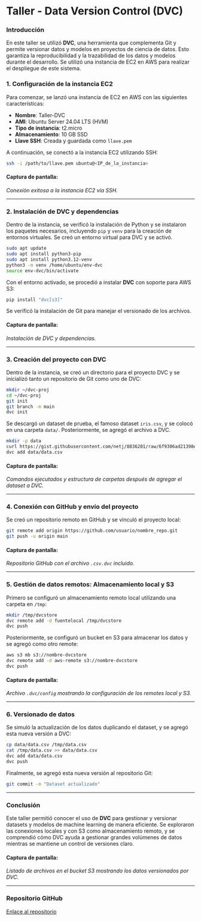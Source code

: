 # Taller - Data Version Control (DVC)

### Introducción

En este taller se utilizó **DVC**, una herramienta que complementa Git y permite versionar datos y modelos en proyectos de ciencia de datos. Esto garantiza la reproducibilidad y la trazabilidad de los datos y modelos durante el desarrollo. Se utilizó una instancia de EC2 en AWS para realizar el despliegue de este sistema.

### 1. Configuración de la instancia EC2

Para comenzar, se lanzó una instancia de EC2 en AWS con las siguientes características:

- **Nombre**: Taller-DVC
- **AMI**: Ubuntu Server 24.04 LTS (HVM)
- **Tipo de instancia**: t2.micro
- **Almacenamiento**: 10 GB SSD
- **Llave SSH**: Creada y guardada como `llave.pem`

A continuación, se conectó a la instancia EC2 utilizando SSH:

```bash
ssh -i /path/to/llave.pem ubuntu@<IP_de_la_instancia>
```

#### Captura de pantalla:
*Conexión exitosa a la instancia EC2 vía SSH.*

---

### 2. Instalación de DVC y dependencias

Dentro de la instancia, se verificó la instalación de Python y se instalaron los paquetes necesarios, incluyendo `pip` y `venv` para la creación de entornos virtuales. Se creó un entorno virtual para DVC y se activó.

```bash
sudo apt update
sudo apt install python3-pip
sudo apt install python3.12-venv
python3 -m venv /home/ubuntu/env-dvc
source env-dvc/bin/activate
```

Con el entorno activado, se procedió a instalar **DVC** con soporte para AWS S3:

```bash
pip install "dvc[s3]"
```

Se verificó la instalación de Git para manejar el versionado de los archivos.

#### Captura de pantalla:
*Instalación de DVC y dependencias.*

---

### 3. Creación del proyecto con DVC

Dentro de la instancia, se creó un directorio para el proyecto DVC y se inicializó tanto un repositorio de Git como uno de DVC:

```bash
mkdir ~/dvc-proj
cd ~/dvc-proj
git init
git branch -m main
dvc init
```

Se descargó un dataset de prueba, el famoso dataset `iris.csv`, y se colocó en una carpeta `data/`. Posteriormente, se agregó el archivo a DVC.

```bash
mkdir -p data
curl https://gist.githubusercontent.com/netj/8836201/raw/6f9306ad21398ea43cba4f7d537619d0e07d5ae3/iris.csv -o data/data.csv
dvc add data/data.csv
```

#### Captura de pantalla:
*Comandos ejecutados y estructura de carpetas después de agregar el dataset a DVC.*

---

### 4. Conexión con GitHub y envío del proyecto

Se creó un repositorio remoto en GitHub y se vinculó el proyecto local:

```bash
git remote add origin https://github.com/usuario/nombre_repo.git
git push -u origin main
```

#### Captura de pantalla:
*Repositorio GitHub con el archivo `.csv.dvc` incluido.*

---

### 5. Gestión de datos remotos: Almacenamiento local y S3

Primero se configuró un almacenamiento remoto local utilizando una carpeta en `/tmp`:

```bash
mkdir /tmp/dvcstore
dvc remote add -d fuentelocal /tmp/dvcstore
dvc push
```

Posteriormente, se configuró un bucket en S3 para almacenar los datos y se agregó como otro remote:

```bash
aws s3 mb s3://nombre-dvcstore
dvc remote add -d aws-remote s3://nombre-dvcstore
dvc push
```

#### Captura de pantalla:
*Archivo `.dvc/config` mostrando la configuración de los remotes local y S3.*

---

### 6. Versionado de datos

Se simuló la actualización de los datos duplicando el dataset, y se agregó esta nueva versión a DVC:

```bash
cp data/data.csv /tmp/data.csv
cat /tmp/data.csv >> data/data.csv
dvc add data/data.csv
dvc push
```

Finalmente, se agregó esta nueva versión al repositorio Git:

```bash
git commit -m "Dataset actualizado"
```

---

### Conclusión

Este taller permitió conocer el uso de **DVC** para gestionar y versionar datasets y modelos de machine learning de manera eficiente. Se exploraron las conexiones locales y con S3 como almacenamiento remoto, y se comprendió cómo DVC ayuda a gestionar grandes volúmenes de datos mientras se mantiene un control de versiones claro.

#### Captura de pantalla:
*Listado de archivos en el bucket S3 mostrando los datos versionados por DVC.*

---

### Repositorio GitHub

[Enlace al repositorio](https://github.com/jetabaresj/DVC-TUTORIAL)
